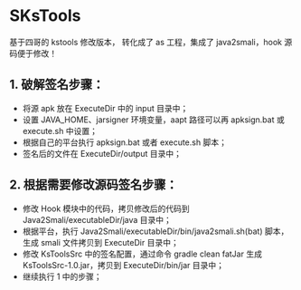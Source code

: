 # SKsTools
基于四哥的 kstools 修改版本， 转化成了 as 工程，集成了 java2smali，hook 源码便于修改！

## 1. 破解签名步骤：

* 将源 apk 放在 ExecuteDir 中的 input 目录中；
* 设置 JAVA_HOME、jarsigner 环境变量，aapt 路径可以再 apksign.bat 或 execute.sh 中设置；
* 根据自己的平台执行 apksign.bat 或者 execute.sh 脚本；
* 签名后的文件在 ExecuteDir/output 目录中；


## 2. 根据需要修改源码签名步骤：

* 修改 Hook 模块中的代码，拷贝修改后的代码到 Java2Smali/executableDir/java 目录中；
* 根据平台，执行 Java2Smali/executableDir/bin/java2smali.sh(bat) 脚本，生成 smali 文件拷贝到 ExecuteDir 目录中；
* 修改 KsToolsSrc 中的签名配置，通过命令 gradle clean fatJar 生成 KsToolsSrc-1.0.jar，拷贝到 ExecuteDir/bin/jar 目录中；
* 继续执行 1 中的步骤；